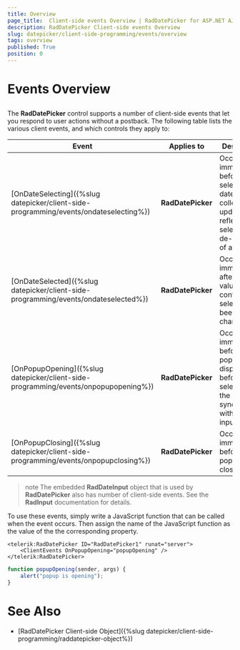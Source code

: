 ```yaml
---
title: Overview
page_title:  Client-side events Overview | RadDatePicker for ASP.NET AJAX Documentation
description: RadDatePicker Client-side events Overview
slug: datepicker/client-side-programming/events/overview
tags: overview
published: True
position: 0
---
```


# Events Overview



## 

The **RadDatePicker** control supports a number of client-side events that let you respond to user actions without a postback. The following table lists the various client events, and which controls they apply to:


| Event | Applies to | Description |
| ------ | ------ | ------ |
|[OnDateSelecting]({%slug datepicker/client-side-programming/events/ondateselecting%})| **RadDatePicker** |Occurs immediately before the selected dates collection is updated to reflect the selection or de-selection of a date.|
|[OnDateSelected]({%slug datepicker/client-side-programming/events/ondateselected%})| **RadDatePicker** |Occurs immediately after the value of the control's selection has been changed.|
|[OnPopupOpening]({%slug datepicker/client-side-programming/events/onpopupopening%})| **RadDatePicker** |Occurs immediately before a popup is displayed, before the selection in the popup is synchronized with the input area.|
|[OnPopupClosing]({%slug datepicker/client-side-programming/events/onpopupclosing%})| **RadDatePicker** |Occurs immediately before the a popup is closed.|


>note The embedded **RadDateInput** object that is used by **RadDatePicker** also has number of client-side events. See the **RadInput** documentation for details.
>


To use these events, simply write a JavaScript function that can be called when the event occurs. Then assign the name of the JavaScript function as the value of the the corresponding property.


````ASPNET
<telerik:RadDatePicker ID="RadDatePicker1" runat="server">
    <ClientEvents OnPopupOpening="popupOpening" />
</telerik:RadDatePicker>
````
````JavaScript
function popupOpening(sender, args) {
	alert("popup is opening");
}
````


# See Also

 * [RadDatePicker Client-side Object]({%slug datepicker/client-side-programming/raddatepicker-object%})
 
 
